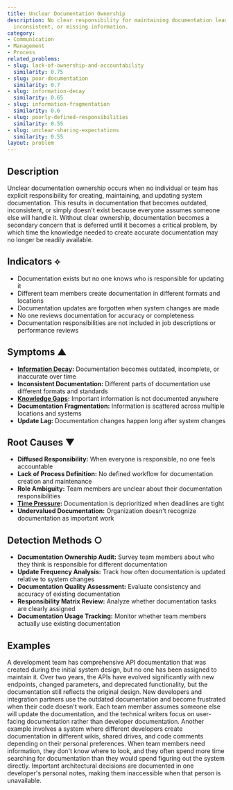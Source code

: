 ```yaml
---
title: Unclear Documentation Ownership
description: No clear responsibility for maintaining documentation leads to outdated,
  inconsistent, or missing information.
category:
- Communication
- Management
- Process
related_problems:
- slug: lack-of-ownership-and-accountability
  similarity: 0.75
- slug: poor-documentation
  similarity: 0.7
- slug: information-decay
  similarity: 0.65
- slug: information-fragmentation
  similarity: 0.6
- slug: poorly-defined-responsibilities
  similarity: 0.55
- slug: unclear-sharing-expectations
  similarity: 0.55
layout: problem
---
```


## Description

Unclear documentation ownership occurs when no individual or team has explicit responsibility for creating, maintaining, and updating system documentation. This results in documentation that becomes outdated, inconsistent, or simply doesn't exist because everyone assumes someone else will handle it. Without clear ownership, documentation becomes a secondary concern that is deferred until it becomes a critical problem, by which time the knowledge needed to create accurate documentation may no longer be readily available.

## Indicators ⟡

- Documentation exists but no one knows who is responsible for updating it
- Different team members create documentation in different formats and locations
- Documentation updates are forgotten when system changes are made
- No one reviews documentation for accuracy or completeness
- Documentation responsibilities are not included in job descriptions or performance reviews

## Symptoms ▲

- **[Information Decay](information-decay.md):** Documentation becomes outdated, incomplete, or inaccurate over time
- **Inconsistent Documentation:** Different parts of documentation use different formats and standards
- **[Knowledge Gaps](knowledge-gaps.md):** Important information is not documented anywhere
- **Documentation Fragmentation:** Information is scattered across multiple locations and systems
- **Update Lag:** Documentation changes happen long after system changes

## Root Causes ▼

- **Diffused Responsibility:** When everyone is responsible, no one feels accountable
- **Lack of Process Definition:** No defined workflow for documentation creation and maintenance
- **Role Ambiguity:** Team members are unclear about their documentation responsibilities
- **[Time Pressure](time-pressure.md):** Documentation is deprioritized when deadlines are tight
- **Undervalued Documentation:** Organization doesn't recognize documentation as important work

## Detection Methods ○

- **Documentation Ownership Audit:** Survey team members about who they think is responsible for different documentation
- **Update Frequency Analysis:** Track how often documentation is updated relative to system changes
- **Documentation Quality Assessment:** Evaluate consistency and accuracy of existing documentation
- **Responsibility Matrix Review:** Analyze whether documentation tasks are clearly assigned
- **Documentation Usage Tracking:** Monitor whether team members actually use existing documentation

## Examples

A development team has comprehensive API documentation that was created during the initial system design, but no one has been assigned to maintain it. Over two years, the APIs have evolved significantly with new endpoints, changed parameters, and deprecated functionality, but the documentation still reflects the original design. New developers and integration partners use the outdated documentation and become frustrated when their code doesn't work. Each team member assumes someone else will update the documentation, and the technical writers focus on user-facing documentation rather than developer documentation. Another example involves a system where different developers create documentation in different wikis, shared drives, and code comments depending on their personal preferences. When team members need information, they don't know where to look, and they often spend more time searching for documentation than they would spend figuring out the system directly. Important architectural decisions are documented in one developer's personal notes, making them inaccessible when that person is unavailable.